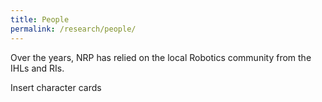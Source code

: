 ```yaml
---
title: People
permalink: /research/people/
---
```

Over the years, NRP has relied on the local Robotics community from the IHLs and RIs.

Insert character cards